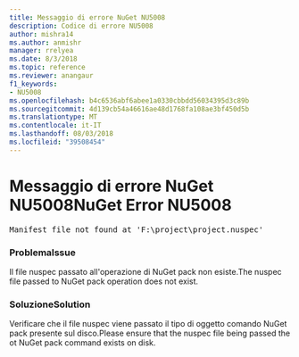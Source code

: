 ```yaml
---
title: Messaggio di errore NuGet NU5008
description: Codice di errore NU5008
author: mishra14
ms.author: anmishr
manager: rrelyea
ms.date: 8/3/2018
ms.topic: reference
ms.reviewer: anangaur
f1_keywords:
- NU5008
ms.openlocfilehash: b4c6536abf6abee1a0330cbbdd56034395d3c89b
ms.sourcegitcommit: 4d139cb54a46616ae48d1768fa108ae3bf450d5b
ms.translationtype: MT
ms.contentlocale: it-IT
ms.lasthandoff: 08/03/2018
ms.locfileid: "39508454"
---
```

# <a name="nuget-error-nu5008"></a><span data-ttu-id="c3fa7-103">Messaggio di errore NuGet NU5008</span><span class="sxs-lookup"><span data-stu-id="c3fa7-103">NuGet Error NU5008</span></span>
<pre>Manifest file not found at 'F:\project\project.nuspec'</pre>

### <a name="issue"></a><span data-ttu-id="c3fa7-104">Problema</span><span class="sxs-lookup"><span data-stu-id="c3fa7-104">Issue</span></span>

<span data-ttu-id="c3fa7-105">Il file nuspec passato all'operazione di NuGet pack non esiste.</span><span class="sxs-lookup"><span data-stu-id="c3fa7-105">The nuspec file passed to NuGet pack operation does not exist.</span></span>


### <a name="solution"></a><span data-ttu-id="c3fa7-106">Soluzione</span><span class="sxs-lookup"><span data-stu-id="c3fa7-106">Solution</span></span>

<span data-ttu-id="c3fa7-107">Verificare che il file nuspec viene passato il tipo di oggetto comando NuGet pack presente sul disco.</span><span class="sxs-lookup"><span data-stu-id="c3fa7-107">Please ensure that the nuspec file being passed the ot NuGet pack command exists on disk.</span></span>

